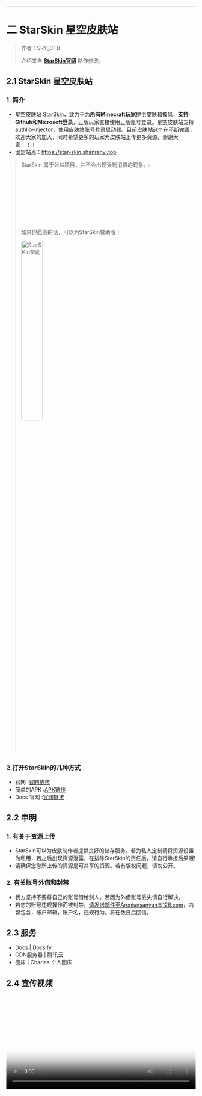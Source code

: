 ------

# 二 StarSkin 星空皮肤站

> 作者：SRY_CTB
>
> 介绍来自  **[StarSkin官网](https://star-skin.shanrenyi.top)** 略作修改。

## 2.1 StarSkin 星空皮肤站

### 1. 简介

- 星空皮肤站 StarSkin，致力于为**所有Minecraft玩家**提供皮肤和披风，**支持Github和Microsoft登录**，正版玩家直接使用正版账号登录。星空皮肤站支持authlib-injector，使用皮肤站账号登录启动器。目前皮肤站这个在不断完善，欢迎大家的加入，同时希望更多的玩家为皮肤站上传更多资源，谢谢大家！！！ 
- 固定站点：https://star-skin.shanrenyi.top


> StarSkin 属于公益项目，并不会出现强制消费的现象。<img src=https://img-2.shanrenyi.top/i/2022/10/07/633ff47066260.gif width=4% alt="StarSKin"/>
>
> 如果你愿意的话，可以为StarSkin赞助哦！
>
> <img src=https://pic-img.shanrenyi.top/i/2023/03/09/80b81f8c-8c26-01ec-d1ce-1c2e3dcdc359.gif width=35% alt="StarSKin赞助"/>

### 2.打开StarSkin的几种方式
 - 官网 :[官网链接](https://star-skin.shanrenyi.top)
 - 简单的APK :[APK链接](https://star-skin.shanrenyi.top/apk/StarSkin.apk)
 - Docs 官网 :[官网链接](https://docs.starskin.eu.org)

## 2.2 申明
### 1. 有关于资源上传

 - StarSkin可以为皮肤制作者提供良好的储存服务。若为私人定制请将资源设置为私用，若之后出现资源泄露，在排除StarSkin的责任后，请自行承担后果哦!
 - 请确保您您所上传的资源是可共享的资源。若有版权问题，请勿公开。
 
### 2. 有关账号外借和封禁
 - 我方坚持不要将自己的账号借给别人。若因为外借账号丢失请自行解决。
 - 若您的账号违规操作而被封禁，请发送邮件至Arenjunsanyan@126.com，内容包含，账户邮箱，账户名，违规行为。将在数日后回信。
 
## 2.3 服务
 - Docs | Docsify
 - CDN服务器 | 腾讯云
 - 图床 | Charles 个人图床

## 2.4 宣传视频
<video width="100%" height="auto" controls poster="https://pic-img.shanrenyi.top/i/2023/03/08/a662fd65-290b-03d7-388e-90a1ef700387.png">
  <source src="https://starskin-file-2.shanrenyi.top/d/File-Two/starskin-1.mp4" type="video/mp4">
</video>

